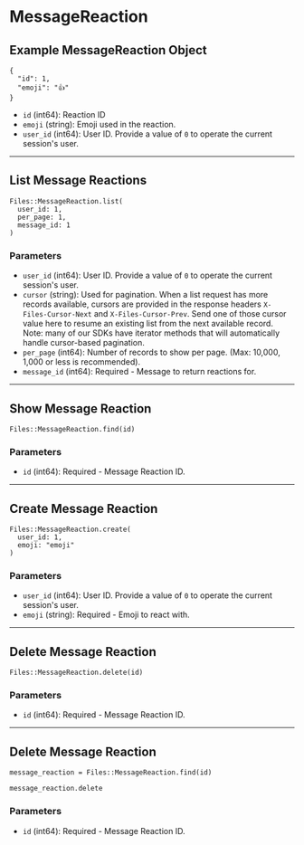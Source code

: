 # MessageReaction

## Example MessageReaction Object

```
{
  "id": 1,
  "emoji": "👍"
}
```

* `id` (int64): Reaction ID
* `emoji` (string): Emoji used in the reaction.
* `user_id` (int64): User ID.  Provide a value of `0` to operate the current session's user.


---

## List Message Reactions

```
Files::MessageReaction.list(
  user_id: 1, 
  per_page: 1, 
  message_id: 1
)
```

### Parameters

* `user_id` (int64): User ID.  Provide a value of `0` to operate the current session's user.
* `cursor` (string): Used for pagination.  When a list request has more records available, cursors are provided in the response headers `X-Files-Cursor-Next` and `X-Files-Cursor-Prev`.  Send one of those cursor value here to resume an existing list from the next available record.  Note: many of our SDKs have iterator methods that will automatically handle cursor-based pagination.
* `per_page` (int64): Number of records to show per page.  (Max: 10,000, 1,000 or less is recommended).
* `message_id` (int64): Required - Message to return reactions for.


---

## Show Message Reaction

```
Files::MessageReaction.find(id)
```

### Parameters

* `id` (int64): Required - Message Reaction ID.


---

## Create Message Reaction

```
Files::MessageReaction.create(
  user_id: 1, 
  emoji: "emoji"
)
```

### Parameters

* `user_id` (int64): User ID.  Provide a value of `0` to operate the current session's user.
* `emoji` (string): Required - Emoji to react with.


---

## Delete Message Reaction

```
Files::MessageReaction.delete(id)
```

### Parameters

* `id` (int64): Required - Message Reaction ID.


---

## Delete Message Reaction

```
message_reaction = Files::MessageReaction.find(id)

message_reaction.delete
```

### Parameters

* `id` (int64): Required - Message Reaction ID.
